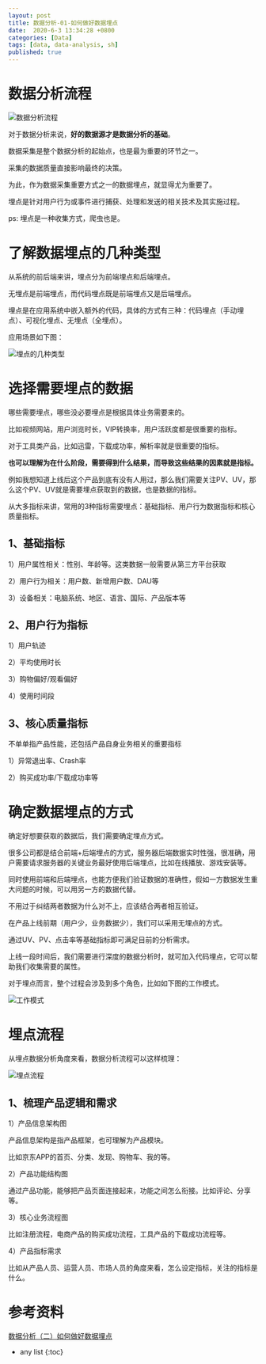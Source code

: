 ```yaml
---
layout: post
title: 数据分析-01-如何做好数据埋点
date:  2020-6-3 13:34:28 +0800
categories: [Data]
tags: [data, data-analysis, sh]
published: true
---
```


# 数据分析流程

![数据分析流程](https://upload-images.jianshu.io/upload_images/7179125-a3bb6b8ad93bcd4a.png)

对于数据分析来说，**好的数据源才是数据分析的基础**。

数据采集是整个数据分析的起始点，也是最为重要的环节之一。

采集的数据质量直接影响最终的决策。

为此，作为数据采集重要方式之一的数据埋点，就显得尤为重要了。

埋点是针对用户行为或事件进行捕获、处理和发送的相关技术及其实施过程。

ps: 埋点是一种收集方式，爬虫也是。

# 了解数据埋点的几种类型

从系统的前后端来讲，埋点分为前端埋点和后端埋点。

无埋点是前端埋点，而代码埋点既是前端埋点又是后端埋点。

埋点是在应用系统中嵌入额外的代码，具体的方式有三种：代码埋点（手动埋点）、可视化埋点、无埋点（全埋点）。

应用场景如下图：

![埋点的几种类型](https://upload-images.jianshu.io/upload_images/7179125-6cc6a77f1d54a725.png)

# 选择需要埋点的数据

哪些需要埋点，哪些没必要埋点是根据具体业务需要来的。

比如视频网站，用户浏览时长，VIP转换率，用户活跃度都是很重要的指标。

对于工具类产品，比如迅雷，下载成功率，解析率就是很重要的指标。

**也可以理解为在什么阶段，需要得到什么结果，而导致这些结果的因素就是指标。**

例如我想知道上线后这个产品到底有没有人用过，那么我们需要关注PV、UV，那么这个PV、UV就是需要埋点获取到的数据，也是数据的指标。

从大多指标来讲，常用的3种指标需要埋点：基础指标、用户行为数据指标和核心质量指标。

## 1、基础指标

1）用户属性相关：性别、年龄等。这类数据一般需要从第三方平台获取

2）用户行为相关：用户数、新增用户数、DAU等

3）设备相关：电脑系统、地区、语言、国际、产品版本等

## 2、用户行为指标

1）用户轨迹

2）平均使用时长

3）购物偏好/观看偏好

4）使用时间段

## 3、核心质量指标

不单单指产品性能，还包括产品自身业务相关的重要指标

1）异常退出率、Crash率

2）购买成功率/下载成功率等

# 确定数据埋点的方式

确定好想要获取的数据后，我们需要确定埋点方式。

很多公司都是结合前端+后端埋点的方式，服务器后端数据实时性强，很准确，用户需要请求服务器的关键业务最好使用后端埋点，比如在线播放、游戏安装等。

同时使用前端和后端埋点，也能方便我们验证数据的准确性，假如一方数据发生重大问题的时候，可以用另一方的数据代替。

不用过于纠结两者数据为什么对不上，应该结合两者相互验证。

在产品上线前期（用户少，业务数据少），我们可以采用无埋点的方式。

通过UV、PV、点击率等基础指标即可满足目前的分析需求。

上线一段时间后，我们需要进行深度的数据分析时，就可加入代码埋点，它可以帮助我们收集需要的属性。

对于埋点而言，整个过程会涉及到多个角色，比如如下图的工作模式。

![工作模式](https://upload-images.jianshu.io/upload_images/7179125-b9ac40939ca0d9d7.png)

# 埋点流程

从埋点数据分析角度来看，数据分析流程可以这样梳理：

![埋点流程](https://upload-images.jianshu.io/upload_images/7179125-2b270c025780735a.png)

## 1、梳理产品逻辑和需求

1）产品信息架构图

产品信息架构是指产品框架，也可理解为产品模块。

比如京东APP的首页、分类、发现、购物车、我的等。

2）产品功能结构图

通过产品功能，能够把产品页面连接起来，功能之间怎么衔接。比如评论、分享等。

3）核心业务流程图

比如注册流程，电商产品的购买成功流程，工具产品的下载成功流程等。

4）产品指标需求

比如从产品人员、运营人员、市场人员的角度来看，怎么设定指标，关注的指标是什么。

# 参考资料

[数据分析（二）如何做好数据埋点](https://www.jianshu.com/p/b0051361ecfa)

* any list
{:toc}